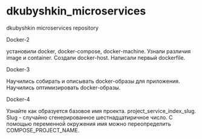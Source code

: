 # dkubyshkin_microservices
dkubyshkin microservices repository


Docker-2

установили docker, docker-compose, docker-machine.
Узнали различия image и container.
Создали docker-host.
Написали первый dockerfile.

Docker-3

Научились собирать и описывать docker-образы для приложения.
Научились оптимизировать docker-образы.

Docker-4

Узнайте как образуется базовое имя проекта.
project_service_index_slug.  Slug - случайно сгенерированное шестнадцатиричное число.
С помощью переменной окружения имя можно переопределить COMPOSE_PROJECT_NAME.
